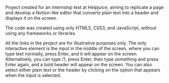 Project created for an internship test at Helpjuice, aiming to replicate a page and develop a Notion-like editor that converts plain text into a header and displays it on the screen.

The code was created using only HTML5, CSS3, and JavaScript, without using any frameworks or libraries.

All the links in the project are for illustrative purposes only. The only interactive element is the input in the middle of the screen, where you can type text normally, press Enter, and it will appear on the screen. Alternatively, you can type /1, press Enter, then type something and press Enter again, and a bold header will appear on the screen. You can also select either plain text or the header by clicking on the option that appears when the input is selected.
